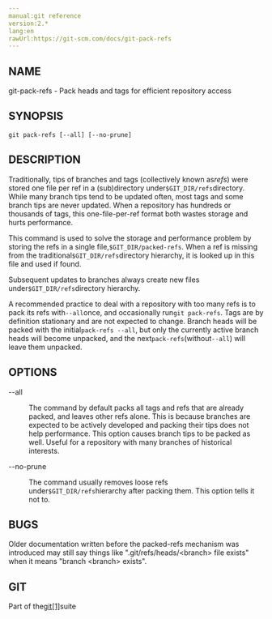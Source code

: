 ```yaml
---
manual:git reference
version:2.*
lang:en
rawUrl:https://git-scm.com/docs/git-pack-refs
---
```



## NAME<a name="_name"></a>


git-pack-refs - Pack heads and tags for efficient repository access





## SYNOPSIS<a name="_synopsis"></a>

```
git pack-refs [--all] [--no-prune]
```




## DESCRIPTION<a name="_description"></a>


Traditionally, tips of branches and tags (collectively known as<em>refs</em>) were stored one file per ref in a (sub)directory under`$GIT_DIR/refs`directory. While many branch tips tend to be updated often, most tags and some branch tips are never updated. When a repository has hundreds or thousands of tags, this one-file-per-ref format both wastes storage and hurts performance.




This command is used to solve the storage and performance problem by storing the refs in a single file,`$GIT_DIR/packed-refs`. When a ref is missing from the traditional`$GIT_DIR/refs`directory hierarchy, it is looked up in this file and used if found.




Subsequent updates to branches always create new files under`$GIT_DIR/refs`directory hierarchy.




A recommended practice to deal with a repository with too many refs is to pack its refs with`--all`once, and occasionally run`git pack-refs`. Tags are by definition stationary and are not expected to change. Branch heads will be packed with the initial`pack-refs --all`, but only the currently active branch heads will become unpacked, and the next`pack-refs`(without`--all`) will leave them unpacked.





## OPTIONS<a name="_options"></a>
<dl><dt id='git-pack-refs---all'>--all</dt><dd>

The command by default packs all tags and refs that are already packed, and leaves other refs alone. This is because branches are expected to be actively developed and packing their tips does not help performance. This option causes branch tips to be packed as well. Useful for a repository with many branches of historical interests.

</dd><dt id='git-pack-refs---no-prune'>--no-prune</dt><dd>

The command usually removes loose refs under`$GIT_DIR/refs`hierarchy after packing them. This option tells it not to.

</dd></dl>



## BUGS<a name="_bugs"></a>


Older documentation written before the packed-refs mechanism was introduced may still say things like &quot;.git/refs/heads/&lt;branch&gt; file exists&quot; when it means &quot;branch &lt;branch&gt; exists&quot;.





## GIT<a name="_git"></a>


Part of the[git[1]](%2248  "")suite





